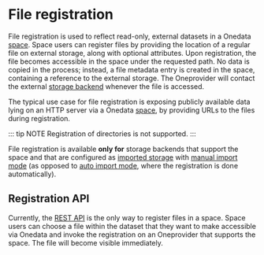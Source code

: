 # File registration

File registration is used to reflect read-only, external datasets in a Onedata
[space][]. Space users can register files by providing the location of a regular
file on external storage, along with optional attributes. Upon registration, the
file becomes accessible in the space under the requested path. No data is copied
in the process; instead, a file metadata entry is created in the space,
containing a reference to the external storage. The Oneprovider will contact the
external [storage backend][] whenever the file is accessed.

The typical use case for file registration is exposing publicly available data
lying on an HTTP server via a Onedata [space][], by providing URLs to the files
during registration.

::: tip NOTE
Registration of directories is not supported.
:::

File registration is available **only for** storage backends that support the
space and that are configured as [imported storage][] with [manual import
mode][] (as opposed to [auto import mode][], where the registration is done
automatically).

## Registration API

Currently, the [REST API][] is the only way to register files in a space. Space
users can choose a file within the dataset that they want to make accessible via
Onedata and invoke the registration on an Oneprovider that supports the space.
The file will become visible immediately.

<!-- references -->

[space]: spaces.md

[storage backend]: spaces.md#storage-backends

[imported storage]: ../admin-guide/oneprovider/configuration/storages.md#imported-storage

[manual import mode]: ../admin-guide/oneprovider/configuration/storage-import.md#manual-storage-import

[auto import mode]: ../admin-guide/oneprovider/configuration/storage-import.md#auto-storage-import

[REST API]: https://onedata.org/#/home/api/stable/oneprovider?anchor=tag/File-registration
